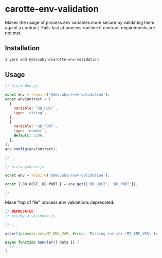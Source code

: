 # carotte-env-validation

Makes the usage of process.env variables more secure by validating them againt a contract.
Fails fast at process runtime if contract requirements are not met.

## Installation

```bash
$ yarn add @devcubyn/carotte-env-validation
```

## Usage

```js
// src/index.js

const env = require('@devcubyn/env-validation');
const envContract = [
  {
    variable: 'DB_HOST',
    type: 'string',
  },
  {
    variable: 'DB_PORT',
    type: 'number',
    default: 3306,
  },
];
env.config(envContract);

// ...
```

```js
// src/anywhere.js

const env = require('@devcubyn/env-validation');

const { DB_HOST, DB_PORT } = env.get(['DB_HOST', 'DB_PORT']);

// ...
```

Make "top of file" process.env validations deprecated:

```js
// DEPRECATED
// src/my-λ:v1/index.js

// ...

assert(process.env.MY_ENV_VAR, Error, 'Missing env var [MY_ENV_VAR]');

async function handler({ data }) {
  // ...
}
```

